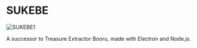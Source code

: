 # SUKEBE
![SUKEBE1](https://user-images.githubusercontent.com/60315633/116820820-7d9a0280-aba9-11eb-8712-c26cdbc87f46.png)


A successor to Treasure Extractor Booru, made with Electron and Node.js.
